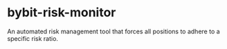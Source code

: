 # bybit-risk-monitor
An automated risk management tool that forces all positions to adhere to a specific risk ratio.
